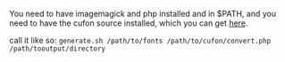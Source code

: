 You need to have imagemagick and php installed and in $PATH, and you need to have the cufon source installed,
which you can get [here](http://github.com/sorccu/cufon). 

call it like so: `generate.sh /path/to/fonts /path/to/cufon/convert.php /path/tooutput/directory`

